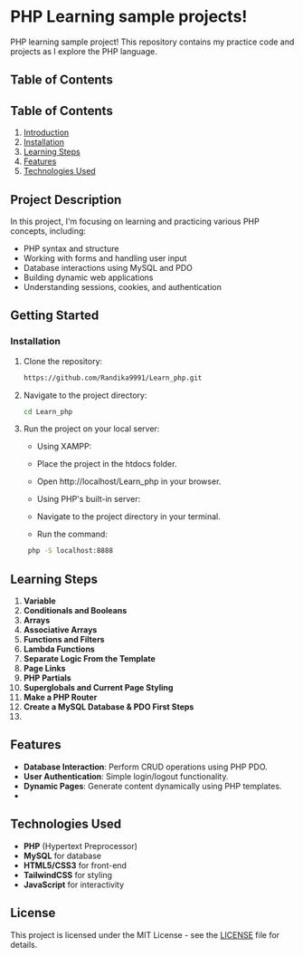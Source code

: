 # PHP Learning sample projects!

PHP learning sample project! This repository contains my practice code and projects as I explore the PHP language.

## Table of Contents

## Table of Contents

1. [Introduction](#project-description)
2. [Installation](#installation)
3. [Learning Steps](#learning-steps)
4. [Features](#features)
5. [Technologies Used](#technologies-used)
   
## Project Description

In this project, I'm focusing on learning and practicing various PHP concepts, including:
- PHP syntax and structure
- Working with forms and handling user input
- Database interactions using MySQL and PDO
- Building dynamic web applications
- Understanding sessions, cookies, and authentication

## Getting Started

### Installation

1. Clone the repository:
    ```bash
    https://github.com/Randika9991/Learn_php.git
    ```
2. Navigate to the project directory:
    ```bash
    cd Learn_php
    ```
3. Run the project on your local server:
    - Using XAMPP:
    - Place the project in the htdocs folder.
    - Open http://localhost/Learn_php in your browser.
      
    - Using PHP's built-in server:
    - Navigate to the project directory in your terminal.
    - Run the command:
   ```bash
    php -S localhost:8888
   ```
## Learning Steps

1. **Variable**
2. **Conditionals and Booleans**
3. **Arrays**
4. **Associative Arrays**
5. **Functions and Filters**
6. **Lambda Functions**
7. **Separate Logic From the Template**
8. **Page Links**
9. **PHP Partials**
10. **Superglobals and Current Page Styling**
11. **Make a PHP Router**
12. **Create a MySQL Database & PDO First Steps**
13. 

## Features

- **Database Interaction**: Perform CRUD operations using PHP PDO.
- **User Authentication**: Simple login/logout functionality.
- **Dynamic Pages**: Generate content dynamically using PHP templates.
- 

## Technologies Used

- **PHP** (Hypertext Preprocessor)
- **MySQL** for database
- **HTML5/CSS3** for front-end
- **TailwindCSS** for styling
- **JavaScript** for interactivity

## License

This project is licensed under the MIT License - see the [LICENSE](LICENSE) file for details.


